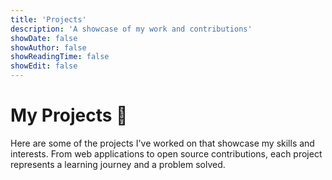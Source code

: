 ```yaml
---
title: 'Projects'
description: 'A showcase of my work and contributions'
showDate: false
showAuthor: false
showReadingTime: false
showEdit: false
---
```


# My Projects 🚀

Here are some of the projects I've worked on that showcase my skills and interests. From web applications to open source contributions, each project represents a learning journey and a problem solved.
